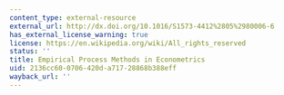 ```yaml
---
content_type: external-resource
external_url: http://dx.doi.org/10.1016/S1573-4412%2805%2980006-6
has_external_license_warning: true
license: https://en.wikipedia.org/wiki/All_rights_reserved
status: ''
title: Empirical Process Methods in Econometrics
uid: 2136cc60-0706-420d-a717-28868b388eff
wayback_url: ''
---
```

